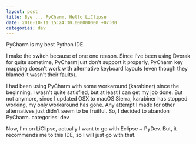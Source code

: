 ```yaml
---
layout: post
title: Bye ... PyCharm, Hello LiClipse
date: 2016-10-11 15:24:30.000000000 +07:00
categories: dev
---
```

PyCharm is my best Python IDE.

I make the switch because of one one reason. Since I've been using Dvorak for quite sometime, PyCharm just don't support it properly, PyCharm key mapping doesn't work with alternative keyboard layouts (even though they blamed it wasn't their faults). 

I had been using PyCharm with some workaround (karabiner) since the beginning. I wasn't quite satisfied, but at least I can get my job done. But not anymore, since I updated OSX to macOS Sierra, karabiner has stopped working, my only workaround has gone. Any attempt I made for other alternatives just didn't seem to be fruitful. So, I decided to abandon PyCharm.
categories: dev

Now, I'm on LiClipse, actually I want to go with Eclipse + PyDev. But, it recommends me to this IDE, so I will just go with that.

